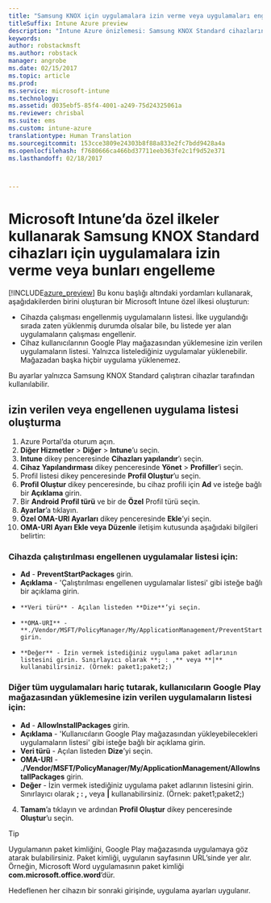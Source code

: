 ```yaml
---
title: "Samsung KNOX için uygulamalara izin verme veya uygulamaları engelleme Intune ilkesi"
titleSuffix: Intune Azure preview
description: "Intune Azure önizlemesi: Samsung KNOX Standard cihazlarında uygulamalara izin vermek veya bunları engellemek için bir özel profil oluşturun."
keywords: 
author: robstackmsft
ms.author: robstack
manager: angrobe
ms.date: 02/15/2017
ms.topic: article
ms.prod: 
ms.service: microsoft-intune
ms.technology: 
ms.assetid: d035ebf5-85f4-4001-a249-75d24325061a
ms.reviewer: chrisbal
ms.suite: ems
ms.custom: intune-azure
translationtype: Human Translation
ms.sourcegitcommit: 153cce3809e24303b8f88a833e2fc7bdd9428a4a
ms.openlocfilehash: f7680666ca466bd37711eeb363fe2c1f9d52e371
ms.lasthandoff: 02/18/2017



---
```

# <a name="use-custom-policies-to-allow-and-block-apps-for-samsung-knox-standard-devices-in-microsoft-intune"></a>Microsoft Intune’da özel ilkeler kullanarak Samsung KNOX Standard cihazları için uygulamalara izin verme veya bunları engelleme
[!INCLUDE[azure_preview](../includes/azure_preview.md)] Bu konu başlığı altındaki yordamları kullanarak, aşağıdakilerden birini oluşturan bir Microsoft Intune özel ilkesi oluşturun:

- Cihazda çalışması engellenmiş uygulamaların listesi. İlke uygulandığı sırada zaten yüklenmiş durumda olsalar bile, bu listede yer alan uygulamaların çalışması engellenir.
- Cihaz kullanıcılarının Google Play mağazasından yüklemesine izin verilen uygulamaların listesi. Yalnızca listelediğiniz uygulamalar yüklenebilir. Mağazadan başka hiçbir uygulama yüklenemez.

Bu ayarlar yalnızca Samsung KNOX Standard çalıştıran cihazlar tarafından kullanılabilir.

## <a name="create-an-allowed-or-blocked-app-list"></a>izin verilen veya engellenen uygulama listesi oluşturma

1. Azure Portal’da oturum açın.
2. **Diğer Hizmetler** > **Diğer** > **Intune**’u seçin.
3. **Intune** dikey penceresinde **Cihazları yapılandır**’ı seçin.
2. **Cihaz Yapılandırması** dikey penceresinde **Yönet** > **Profiller**’i seçin.
2. Profil listesi dikey penceresinde **Profil Oluştur**’u seçin.
3. **Profil Oluştur** dikey penceresinde, bu cihaz profili için **Ad** ve isteğe bağlı bir **Açıklama** girin.
2. Bir **Android** **Profil türü** ve bir de **Özel** Profil türü seçin.
3. **Ayarlar**’a tıklayın.
3. **Özel OMA-URI Ayarları** dikey penceresinde **Ekle**’yi seçin.
4. **OMA-URI Ayarı Ekle veya Düzenle** iletişim kutusunda aşağıdaki bilgileri belirtin:

### <a name="for-a-list-of-apps-that-are-blocked-from-running-on-the-device"></a>Cihazda çalıştırılması engellenen uygulamalar listesi için:

- **Ad** - **PreventStartPackages** girin.
- **Açıklama** - 'Çalıştırılması engellenen uygulamalar listesi' gibi isteğe bağlı bir açıklama girin.
-     **Veri türü** - Açılan listeden **Dize**’yi seçin.
-     **OMA-URI** - **./Vendor/MSFT/PolicyManager/My/ApplicationManagement/PreventStartPackages** girin.
-     **Değer** - İzin vermek istediğiniz uygulama paket adlarının listesini girin. Sınırlayıcı olarak **; : ,** veya **|** kullanabilirsiniz. (Örnek: paket1;paket2;)

### <a name="for-a-list-of-apps-that-users-are-allowed-to-install-from-the-google-play-store-while-excluding-all-other-apps"></a>Diğer tüm uygulamaları hariç tutarak, kullanıcıların Google Play mağazasından yüklemesine izin verilen uygulamaların listesi için:
- **Ad** - **AllowInstallPackages** girin.
- **Açıklama** - 'Kullanıcıların Google Play mağazasından yükleyebilecekleri uygulamaların listesi' gibi isteğe bağlı bir açıklama girin.
- **Veri türü** - Açılan listeden **Dize**’yi seçin.
- **OMA-URI** - **./Vendor/MSFT/PolicyManager/My/ApplicationManagement/AllowInstallPackages** girin.
- **Değer** - İzin vermek istediğiniz uygulama paket adlarının listesini girin. Sınırlayıcı olarak **; : ,** veya **|** kullanabilirsiniz. (Örnek: paket1;paket2;)

4. **Tamam**’a tıklayın ve ardından **Profil Oluştur** dikey penceresinde **Oluştur**’u seçin.

>[!TIP]
> Uygulamanın paket kimliğini, Google Play mağazasında uygulamaya göz atarak bulabilirsiniz. Paket kimliği, uygulanın sayfasının URL’sinde yer alır. Örneğin, Microsoft Word uygulamasının paket kimliği **com.microsoft.office.word**’dür.

Hedeflenen her cihazın bir sonraki girişinde, uygulama ayarları uygulanır.


<!---## Assign the custom profile--->

